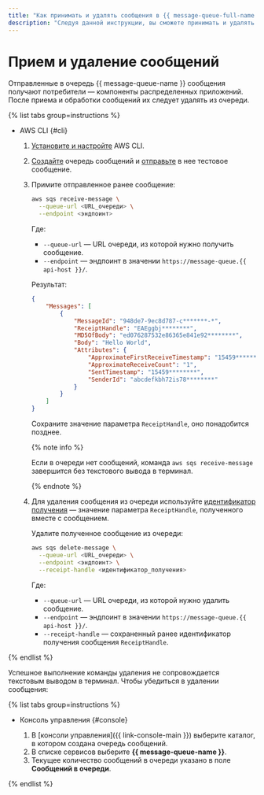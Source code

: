 ```yaml
---
title: "Как принимать и удалять сообщения в {{ message-queue-full-name }}"
description: "Следуя данной инструкции, вы сможете принимать и удалять сообщения." 
---
```


# Прием и удаление сообщений

Отправленные в очередь {{ message-queue-name }} сообщения получают потребители — компоненты распределенных приложений. После приема и обработки сообщений их следует удалять из очереди.

{% list tabs group=instructions %}

- AWS CLI {#cli}
  
  1. [Установите и настройте](configuring-aws-cli.md) AWS CLI.
  1. [Создайте](message-queue-new-queue.md) очередь сообщений и [отправьте](message-queue-send-message.md) в нее тестовое сообщение.
  1. Примите отправленное ранее сообщение:

      ```bash
      aws sqs receive-message \
        --queue-url <URL_очереди> \
        --endpoint <эндпоинт>
      ```

      Где:

      * `--queue-url` — URL очереди, из которой нужно получить сообщение.
      * `--endpoint` — эндпоинт в значении `https://message-queue.{{ api-host }}/`.

      Результат:

      ```json
      {
          "Messages": [
              {
                  "MessageId": "948de7-9ec8d787-c*******-*",
                  "ReceiptHandle": "EAEggbj********",
                  "MD5OfBody": "ed076287532e86365e841e92********",
                  "Body": "Hello World",
                  "Attributes": {
                      "ApproximateFirstReceiveTimestamp": "15459********",
                      "ApproximateReceiveCount": "1",
                      "SentTimestamp": "15459********",
                      "SenderId": "abcdefkbh72is78********"
                  }
              }
          ]
      }
      ```

      Сохраните значение параметра `ReceiptHandle`, оно понадобится позднее.

      {% note info %}

      Если в очереди нет сообщений, команда `aws sqs receive-message` завершится без текстового вывода в терминал.

      {% endnote %}

  1. Для удаления сообщения из очереди используйте [идентификатор получения](../concepts/message.md) — значение параметра `ReceiptHandle`, полученного вместе с сообщением. 

     Удалите полученное сообщение из очереди:

      ```bash
      aws sqs delete-message \
        --queue-url <URL_очереди> \
        --endpoint <эндпоинт> \
        --receipt-handle <идентификатор_получения>
      ```

      Где:

      * `--queue-url` — URL очереди, из которой нужно удалить сообщение.
      * `--endpoint` — эндпоинт в значении `https://message-queue.{{ api-host }}/`.
      * `--receipt-handle` — сохраненный ранее идентификатор получения сообщения `ReceiptHandle`.

{% endlist %}

Успешное выполнение команды удаления не сопровождается текстовым выводом в терминал. Чтобы убедиться в удалении сообщения:

{% list tabs group=instructions %}

- Консоль управления {#console}

  1. В [консоли управления]({{ link-console-main }}) выберите каталог, в котором создана очередь сообщений.
  1. В списке сервисов выберите **{{ message-queue-name }}**.
  1. Текущее количество сообщений в очереди указано в поле **Сообщений в очереди**.

{% endlist %}